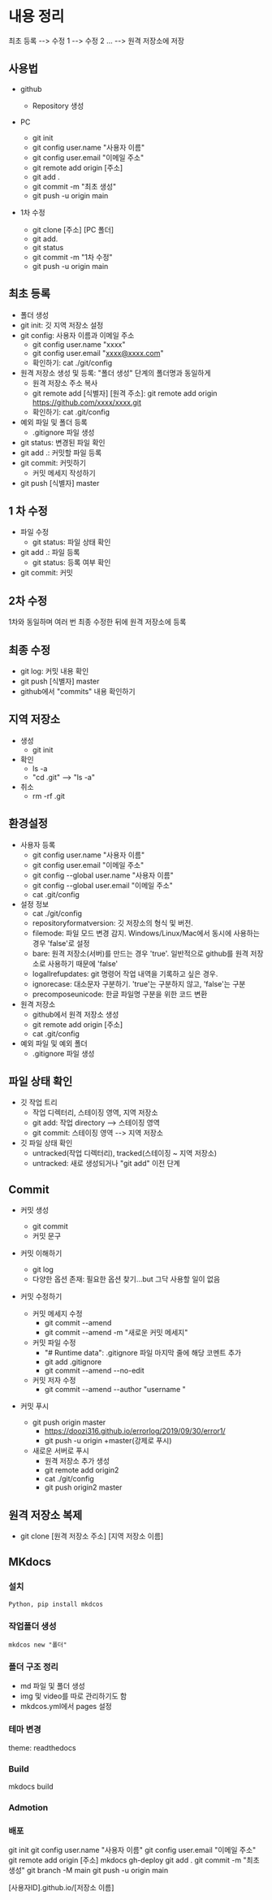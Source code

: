 # 내용 정리

최초 등록 --> 수정 1 --> 수정 2 ... --> 원격 저장소에 저장

## 사용법

- github
  - Repository 생성

- PC
  - git init
  - git config user.name "사용자 이름"
  - git config user.email "이메일 주소"
  - git remote add origin [주소]
  - git add .
  - git commit -m "최초 생성"
  - git push -u origin main

- 1차 수정 
  - git clone [주소] [PC 폴더]
  - git add.
  - git status
  - git commit -m "1차 수정"
  - git push -u origin main



## 최초 등록

- 폴더 생성
- git init: 깃 지역 저장소 설정
- git config: 사용자 이름과 이메일 주소
    - git config user.name "xxxx"
    - git config user.email "xxxx@xxxx.com"
    - 확인하기: cat ./git/config
- 원격 저장소 생성 및 등록: "폴더 생성" 단계의 폴더명과 동일하게
    - 원격 저장소 주소 복사
    - git remote add [식별자] [원격 주소]: git remote add origin https://github.com/xxxx/xxxx.git
    - 확인하기: cat .git/config
- 예외 파일 및 폴더 등록
    - .gitignore 파일 생성
- git status: 변경된 파일 확인
- git add .: 커밋할 파일 등록
- git commit: 커밋하기
    - 커밋 메세지 작성하기
- git push [식별자] master

## 1 차 수정

- 파일 수정
    - git status: 파일 상태 확인
- git add .: 파일 등록
    - git status: 등록 여부 확인
- git commit: 커밋

## 2차 수정

1차와 동일하며 여러 번 최종 수정한 뒤에 원격 저장소에 등록

## 최종 수정

- git log: 커밋 내용 확인
- git push [식별자] master
- github에서 "commits" 내용 확인하기




## 지역 저장소

- 생성 
    - git init
- 확인
    - ls -a
    - "cd .git" --> "ls -a"
- 취소
    - rm -rf .git

## 환경설정
- 사용자 등록
    - git config user.name "사용자 이름"
    - git config user.email "이메일 주소"
    - git config --global user.name "사용자 이름"
    - git config --global user.email "이메일 주소"
    - cat .git/config
- 설정 정보
    - cat ./git/config
    - repositoryformatversion: 깃 저장소의 형식 및 버전.
    - filemode: 파일 모드 변경 감지. Windows/Linux/Mac에서 동시에 사용하는 경우 'false'로 설정
    - bare: 원격 저장소(서버)를 만드는 경우 'true'. 일반적으로 github를 원격 저장소로 사용하기 때문에 'false'
    - logallrefupdates: git 명령어 작업 내역을 기록하고 싶은 경우. 
    - ignorecase: 대소문자 구분하기. 'true'는 구분하지 않고, 'false'는 구분
    - precomposeunicode: 한글 파일명 구분을 위한 코드 변환
- 원격 저장소
    - github에서 원격 저장소 생성
    - git remote add origin [주소]
    - cat .git/config
- 예외 파일 및 예외 폴더
    - .gitignore 파일 생성

## 파일 상태 확인
- 깃 작업 트리
    - 작업 디렉터리, 스테이징 영역, 지역 저장소
    - git add: 작업 directory --> 스테이징 영역
    - git commit: 스테이징 영역 --> 지역 저장소 
- 깃 파일 상태 확인
    - untracked(작업 디렉터리), tracked(스테이징 ~ 지역 저장소)
    - untracked: 새로 생성되거나 "git add" 이전 단계


## Commit
- 커밋 생성
    - git commit
    - 커밋 문구

- 커밋 이해하기
    - git log
    - 다양한 옵션 존재: 필요한 옵션 찾기...but 그닥 사용할 일이 없음

- 커밋 수정하기
    - 커밋 메세지 수정
        - git commit --amend
        - git commit --amend -m "새로운 커밋 메세지"
    - 커밋 파일 수정
        - "# Runtime data": .gitignore 파일 마지막 줄에 해당 코멘트 추가
        - git add .gitignore
        - git commit --amend --no-edit
    - 커밋 저자 수정
        - git commit --amend --author "username <email>"
- 커밋 푸시
    - git push origin master
        - https://doozi316.github.io/errorlog/2019/09/30/error1/
        - git push -u origin +master(강제로 푸시)
    - 새로운 서버로 푸시
        - 원격 저장소 추가 생성
        - git remote add origin2
        - cat ./git/config
        - git push origin2 master


## 원격 저장소 복제

- git clone [원격 저장소 주소] [지역 저장소 이름]


## MKdocs
    
### 설치
    Python, pip install mkdcos


### 작업폴더 생성
    mkdcos new "폴더"


### 폴더 구조 정리
  - md 파일 및 폴더 생성
  - img 및 video를 따로 관리하기도 함
  - mkdcos.yml에서 pages 설정


### 테마 변경
theme: readthedocs


### Build
mkdocs build


### Admotion


### 배포
git init
git config user.name "사용자 이름"
git config user.email "이메일 주소"
git remote add origin [주소]
mkdocs gh-deploy
git add .
git commit -m "최초 생성"
git branch -M main
git push -u origin main

[사용자ID].github.io/[저장소 이름]

